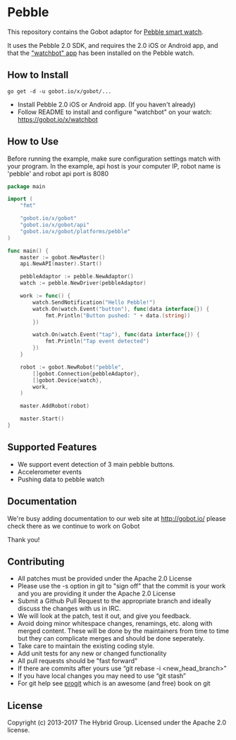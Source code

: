 # Pebble

This repository contains the Gobot adaptor for [Pebble smart watch](http://getpebble.com/).

It uses the Pebble 2.0 SDK, and requires the 2.0 iOS or Android app, and that the ["watchbot" app](https://gobot.io/x/watchbot) has been installed on the Pebble watch.

## How to Install

```
go get -d -u gobot.io/x/gobot/...
```

* Install Pebble 2.0 iOS or Android app. (If you haven't already)
* Follow README to install and configure "watchbot" on your watch: https://gobot.io/x/watchbot

## How to Use

Before running the example, make sure configuration settings match with your program. In the example, api host is your computer IP, robot name is 'pebble' and robot api port is 8080

```go
package main

import (
	"fmt"

	"gobot.io/x/gobot"
	"gobot.io/x/gobot/api"
	"gobot.io/x/gobot/platforms/pebble"
)

func main() {
	master := gobot.NewMaster()
	api.NewAPI(master).Start()

	pebbleAdaptor := pebble.NewAdaptor()
	watch := pebble.NewDriver(pebbleAdaptor)

	work := func() {
		watch.SendNotification("Hello Pebble!")
		watch.On(watch.Event("button"), func(data interface{}) {
			fmt.Println("Button pushed: " + data.(string))
		})

		watch.On(watch.Event("tap"), func(data interface{}) {
			fmt.Println("Tap event detected")
		})
	}

	robot := gobot.NewRobot("pebble",
		[]gobot.Connection{pebbleAdaptor},
		[]gobot.Device{watch},
		work,
	)

	master.AddRobot(robot)

	master.Start()
}

```

## Supported Features

* We support event detection of 3 main pebble buttons.
* Accelerometer events
* Pushing data to pebble watch

## Documentation

We're busy adding documentation to our web site at http://gobot.io/ please check there as we continue to work on Gobot

Thank you!

## Contributing

* All patches must be provided under the Apache 2.0 License
* Please use the -s option in git to "sign off" that the commit is your work and you are providing it under the Apache 2.0 License
* Submit a Github Pull Request to the appropriate branch and ideally discuss the changes with us in IRC.
* We will look at the patch, test it out, and give you feedback.
* Avoid doing minor whitespace changes, renamings, etc. along with merged content. These will be done by the maintainers from time to time but they can complicate merges and should be done seperately.
* Take care to maintain the existing coding style.
* Add unit tests for any new or changed functionality
* All pull requests should be "fast forward"
* If there are commits after yours use “git rebase -i <new_head_branch>”
* If you have local changes you may need to use “git stash”
* For git help see [progit](http://git-scm.com/book) which is an awesome (and free) book on git

## License

Copyright (c) 2013-2017 The Hybrid Group. Licensed under the Apache 2.0 license.
